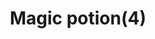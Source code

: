---
layout: item
title: Magic potion(4)
item-id: 3040
datatable: true
id: 3040
name: "Magic potion(4)"
members: true
lowalch: 120
highalch: 180
examine: "4 doses of Magic potion."
monsters:
  - id: 4210
    name: "Possessed Priest"
    members: true
    combat_level: 91
    wiki_url: "https://oldschool.runescape.wiki/w/Possessed_Priest"
    drops:
      - quantity: "1"
        rarity: null
    image: "https://oldschool.runescape.wiki/images/1/11/Possessed_Priest.png?c2e05"
---